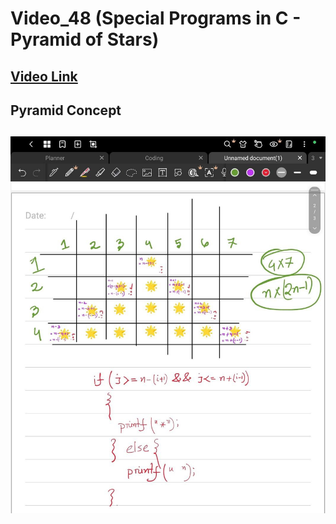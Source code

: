 # Video_48 (Special Programs in C - Pyramid of Stars)

## [Video Link](https://www.youtube.com/watch?v=KdM6OrvcjPI&list=PLBlnK6fEyqRhX6r2uhhlubuF5QextdCSM&index=49&ab_channel=NesoAcademy)

## Pyramid Concept
## ![Alt text](pyramidconcept.jpg)


